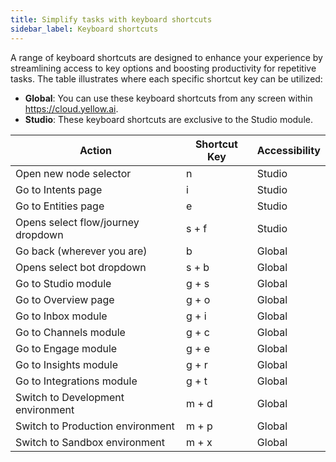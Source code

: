 ```yaml
---
title: Simplify tasks with keyboard shortcuts
sidebar_label: Keyboard shortcuts
---
```


A range of keyboard shortcuts are designed to enhance your experience by streamlining access to key options and boosting productivity for repetitive tasks. The table illustrates where each specific shortcut key can be utilized:
* **Global**: You can use these keyboard shortcuts from any screen within https://cloud.yellow.ai.
* **Studio**: These keyboard shortcuts are exclusive to the Studio module.


Action | Shortcut Key | Accessibility
------ | -------- | -----------
Open new node selector | n | Studio
Go to Intents page | i | Studio
Go to Entities page | e | Studio
Opens select flow/journey dropdown | s + f | Studio
Go back (wherever you are) | b | Global
Opens select bot dropdown | s + b| Global
Go to Studio module | g + s| Global
Go to Overview page | g + o| Global
Go to Inbox module | g + i| Global
Go to Channels module | g + c| Global
Go to Engage module | g + e| Global
Go to Insights module | g + r| Global
Go to Integrations module | g + t| Global
Switch to Development environment | m + d| Global
Switch to Production environment | m + p| Global
Switch to Sandbox environment | m + x| Global



